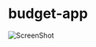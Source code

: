 # budget-app



![ScreenShot](https://raw.githubusercontent.com/sidsinha/nodejs-api-server/master/screnshot.png)
